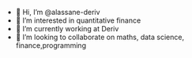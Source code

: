 - 👋 Hi, I’m @alassane-deriv
- 👀 I’m interested in quantitative finance
- 🌱 I’m currently working at Deriv 
- 💞️ I’m looking to collaborate on maths, data science, finance,programming

<!---
alassane-deriv/alassane-deriv is a ✨ special ✨ repository because its `README.md` (this file) appears on your GitHub profile.
You can click the Preview link to take a look at your changes.
--->
